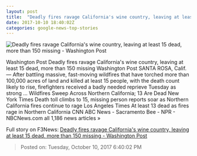 ```yaml
---
layout: post
title:  "Deadly fires ravage California's wine country, leaving at least 15 dead, more than 150 missing - Washington Post"
date: 2017-10-10 18:40:02Z
categories: google-news-top-stories
---
```


![Deadly fires ravage California's wine country, leaving at least 15 dead, more than 150 missing - Washington Post](https://www.washingtonpost.com/resizer/rm0rE3ZF6Dh1vcOBLMlgobNJzOE=/1484x0/https://arc-anglerfish-washpost-prod-washpost.s3.amazonaws.com/public/BDAV5OMXNY5RZOGBSPTLSE3AJM.jpg)

Washington Post Deadly fires ravage California's wine country, leaving at least 15 dead, more than 150 missing Washington Post SANTA ROSA, Calif. — After battling massive, fast-moving wildfires that have torched more than 100,000 acres of land and killed at least 15 people, with the death count likely to rise, firefighters received a badly needed reprieve Tuesday as strong ... Wildfires Sweep Across Northern California; 13 Are Dead New York Times Death toll climbs to 15, missing person reports soar as Northern California fires continue to rage Los Angeles Times At least 13 dead as fires rage in Northern California CNN ABC News - Sacramento Bee - NPR - NBCNews.com all 1,186 news articles »


Full story on F3News: [Deadly fires ravage California's wine country, leaving at least 15 dead, more than 150 missing - Washington Post](http://www.f3nws.com/n/2A2BVF)

> Posted on: Tuesday, October 10, 2017 6:40:02 PM
